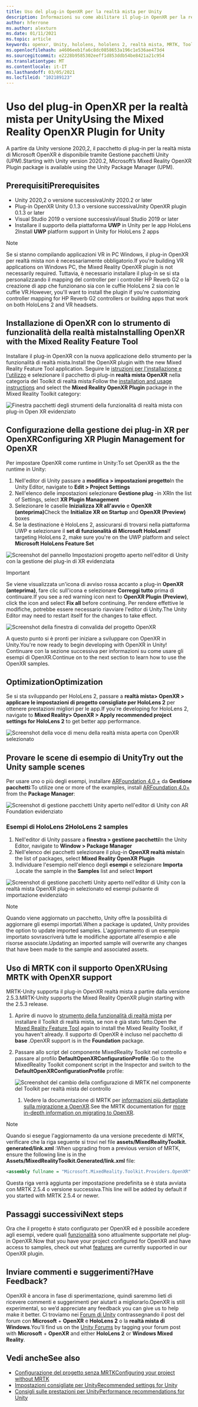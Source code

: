 ```yaml
---
title: Uso del plug-in OpenXR per la realtà mista per Unity
description: Informazioni su come abilitare il plug-in OpenXR per la realtà mista per i progetti Unity.
author: hferrone
ms.author: alexturn
ms.date: 01/11/2021
ms.topic: article
keywords: openxr, Unity, hololens, hololens 2, realtà mista, MRTK, Toolkit per realtà mista, realtà aumentata, realtà virtuale, cuffie con realtà mista, informazioni, esercitazione, introduzione
ms.openlocfilehash: a4606eeb1fa6c8dc0858653a196c1e536ae473d4
ms.sourcegitcommit: e2228b9585302eeff1d853ddb54be8421a21c954
ms.translationtype: MT
ms.contentlocale: it-IT
ms.lasthandoff: 03/05/2021
ms.locfileid: "102189123"
---
```

# <a name="using-the-mixed-reality-openxr-plugin-for-unity"></a><span data-ttu-id="94d91-104">Uso del plug-in OpenXR per la realtà mista per Unity</span><span class="sxs-lookup"><span data-stu-id="94d91-104">Using the Mixed Reality OpenXR Plugin for Unity</span></span>

<span data-ttu-id="94d91-105">A partire da Unity versione 2020,2, il pacchetto di plug-in per la realtà mista di Microsoft OpenXR è disponibile tramite Gestione pacchetti Unity (UPM).</span><span class="sxs-lookup"><span data-stu-id="94d91-105">Starting with Unity version 2020.2, Microsoft’s Mixed Reality OpenXR Plugin package is available using the Unity Package Manager (UPM).</span></span>

## <a name="prerequisites"></a><span data-ttu-id="94d91-106">Prerequisiti</span><span class="sxs-lookup"><span data-stu-id="94d91-106">Prerequisites</span></span>

* <span data-ttu-id="94d91-107">Unity 2020,2 o versione successiva</span><span class="sxs-lookup"><span data-stu-id="94d91-107">Unity 2020.2 or later</span></span>
* <span data-ttu-id="94d91-108">Plug-in OpenXR Unity 0.1.3 o versione successiva</span><span class="sxs-lookup"><span data-stu-id="94d91-108">Unity OpenXR plugin 0.1.3 or later</span></span>
* <span data-ttu-id="94d91-109">Visual Studio 2019 o versione successiva</span><span class="sxs-lookup"><span data-stu-id="94d91-109">Visual Studio 2019 or later</span></span>
* <span data-ttu-id="94d91-110">Installare il supporto della piattaforma **UWP** in Unity per le app HoloLens 2</span><span class="sxs-lookup"><span data-stu-id="94d91-110">Install **UWP** platform support in Unity for HoloLens 2 apps</span></span>

> [!NOTE]
> <span data-ttu-id="94d91-111">Se si stanno compilando applicazioni VR in PC Windows, il plug-in OpenXR per realtà mista non è necessariamente obbligatorio.</span><span class="sxs-lookup"><span data-stu-id="94d91-111">If you're building VR applications on Windows PC, the Mixed Reality OpenXR plugin is not necessarily required.</span></span> <span data-ttu-id="94d91-112">Tuttavia, è necessario installare il plug-in se si sta personalizzando il mapping del controller per i controller HP Reverb G2 o la creazione di app che funzionano sia con le cuffie HoloLens 2 sia con le cuffie VR.</span><span class="sxs-lookup"><span data-stu-id="94d91-112">However, you'll want to install the plugin if you're customizing controller mapping for HP Reverb G2 controllers or building apps that work on both HoloLens 2 and VR headsets.</span></span>

## <a name="installing-openxr-with-the-mixed-reality-feature-tool"></a><span data-ttu-id="94d91-113">Installazione di OpenXR con lo strumento di funzionalità della realtà mista</span><span class="sxs-lookup"><span data-stu-id="94d91-113">Installing OpenXR with the Mixed Reality Feature Tool</span></span>

<span data-ttu-id="94d91-114">Installare il plug-in OpenXR con la nuova applicazione dello strumento per la funzionalità di realtà mista.</span><span class="sxs-lookup"><span data-stu-id="94d91-114">Install the OpenXR plugin with the new Mixed Reality Feature Tool application.</span></span> <span data-ttu-id="94d91-115">Seguire le [istruzioni per l'installazione e l'utilizzo](welcome-to-mr-feature-tool.md) e selezionare il pacchetto di plug-in **realtà mista OpenXR** nella categoria del Toolkit di realtà mista:</span><span class="sxs-lookup"><span data-stu-id="94d91-115">Follow the [installation and usage instructions](welcome-to-mr-feature-tool.md) and select the **Mixed Reality OpenXR Plugin** package in the Mixed Reality Toolkit category:</span></span>

![Finestra pacchetti degli strumenti della funzionalità di realtà mista con plug-in Open XR evidenziato](images/feature-tool-openxr.png)

## <a name="configuring-xr-plugin-management-for-openxr"></a><span data-ttu-id="94d91-117">Configurazione della gestione dei plug-in XR per OpenXR</span><span class="sxs-lookup"><span data-stu-id="94d91-117">Configuring XR Plugin Management for OpenXR</span></span>

<span data-ttu-id="94d91-118">Per impostare OpenXR come runtime in Unity:</span><span class="sxs-lookup"><span data-stu-id="94d91-118">To set OpenXR as the the runtime in Unity:</span></span>

1. <span data-ttu-id="94d91-119">Nell'editor di Unity passare a **modifica > impostazioni progetto**</span><span class="sxs-lookup"><span data-stu-id="94d91-119">In the Unity Editor, navigate to **Edit > Project Settings**</span></span>
2. <span data-ttu-id="94d91-120">Nell'elenco delle impostazioni selezionare **Gestione plug** -in XR</span><span class="sxs-lookup"><span data-stu-id="94d91-120">In the list of Settings, select **XR Plugin Management**</span></span>
3. <span data-ttu-id="94d91-121">Selezionare le caselle **Inizializza XR all'avvio** e **OpenXR (anteprima)**</span><span class="sxs-lookup"><span data-stu-id="94d91-121">Check the **Initialize XR on Startup** and **OpenXR (Preview)** boxes</span></span>
4. <span data-ttu-id="94d91-122">Se la destinazione è HoloLens 2, assicurarsi di trovarsi nella piattaforma UWP e selezionare il **set di funzionalità di Microsoft HoloLens**</span><span class="sxs-lookup"><span data-stu-id="94d91-122">If targeting HoloLens 2, make sure you're on the UWP platform and select **Microsoft HoloLens Feature Set**</span></span>

![Screenshot del pannello Impostazioni progetto aperto nell'editor di Unity con la gestione dei plug-in di XR evidenziata](images/openxr-img-05.png)

> [!IMPORTANT]
> <span data-ttu-id="94d91-124">Se viene visualizzata un'icona di avviso rossa accanto a plug-in **OpenXR (anteprima)**, fare clic sull'icona e selezionare **Correggi tutto** prima di continuare.</span><span class="sxs-lookup"><span data-stu-id="94d91-124">If you see a red warning icon next to **OpenXR Plugin (Preview)**, click the icon and select **Fix all** before continuing.</span></span> <span data-ttu-id="94d91-125">Per rendere effettive le modifiche, potrebbe essere necessario riavviare l'editor di Unity.</span><span class="sxs-lookup"><span data-stu-id="94d91-125">The Unity Editor may need to restart itself for the changes to take effect.</span></span>

![Screenshot della finestra di convalida del progetto OpenXR](images/openxr-img-06.png)

<span data-ttu-id="94d91-127">A questo punto si è pronti per iniziare a sviluppare con OpenXR in Unity.</span><span class="sxs-lookup"><span data-stu-id="94d91-127">You're now ready to begin developing with OpenXR in Unity!</span></span>  <span data-ttu-id="94d91-128">Continuare con la sezione successiva per informazioni su come usare gli esempi di OpenXR.</span><span class="sxs-lookup"><span data-stu-id="94d91-128">Continue on to the next section to learn how to use the OpenXR samples.</span></span>

## <a name="optimization"></a><span data-ttu-id="94d91-129">Optimization</span><span class="sxs-lookup"><span data-stu-id="94d91-129">Optimization</span></span>

<span data-ttu-id="94d91-130">Se si sta sviluppando per HoloLens 2, passare a **realtà mista> OpenXR > applicare le impostazioni di progetto consigliate per HoloLens 2** per ottenere prestazioni migliori per le app.</span><span class="sxs-lookup"><span data-stu-id="94d91-130">If you're developing for HoloLens 2, navigate to **Mixed Reality> OpenXR > Apply recommended project settings for HoloLens 2** to get better app performance.</span></span>

![Screenshot della voce di menu della realtà mista aperta con OpenXR selezionato](images/openxr-img-08.png)

## <a name="try-out-the-unity-sample-scenes"></a><span data-ttu-id="94d91-132">Provare le scene di esempio di Unity</span><span class="sxs-lookup"><span data-stu-id="94d91-132">Try out the Unity sample scenes</span></span>

<span data-ttu-id="94d91-133">Per usare uno o più degli esempi, installare [ARFoundation 4.0 +](https://docs.unity3d.com/Packages/com.unity.xr.arfoundation@4.1/manual/index.html#installing-ar-foundation) da **Gestione pacchetti**:</span><span class="sxs-lookup"><span data-stu-id="94d91-133">To utilize one or more of the examples, install [ARFoundation 4.0+](https://docs.unity3d.com/Packages/com.unity.xr.arfoundation@4.1/manual/index.html#installing-ar-foundation) from the **Package Manager**:</span></span>

![Screenshot di gestione pacchetti Unity aperto nell'editor di Unity con AR Foundation evidenziato](images/openxr-img-09.png)

### <a name="hololens-2-samples"></a><span data-ttu-id="94d91-135">Esempi di HoloLens 2</span><span class="sxs-lookup"><span data-stu-id="94d91-135">HoloLens 2 samples</span></span>

1. <span data-ttu-id="94d91-136">Nell'editor di Unity passare a **finestra > gestione pacchetti**</span><span class="sxs-lookup"><span data-stu-id="94d91-136">In the Unity Editor, navigate to **Window > Package Manager**</span></span>
2. <span data-ttu-id="94d91-137">Nell'elenco dei pacchetti selezionare il plug-in **OpenXR realtà mista**</span><span class="sxs-lookup"><span data-stu-id="94d91-137">In the list of packages, select **Mixed Reality OpenXR Plugin**</span></span>
3. <span data-ttu-id="94d91-138">Individuare l'esempio nell'elenco degli **esempi** e selezionare **Importa** .</span><span class="sxs-lookup"><span data-stu-id="94d91-138">Locate the sample in the **Samples** list and select **Import**</span></span>

![Screenshot di gestione pacchetti Unity aperto nell'editor di Unity con la realtà mista OpenXR plug-in selezionato ed esempi pulsante di importazione evidenziato](images/openxr-img-03.png)

<!-- ### For all other OpenXR samples

1. In the Unity Editor, navigate to **Window > Package Manager**
2. In the list of packages, select **OpenXR Plugin**
3. Locate the sample in the **Samples** list and select **Import**

![Screenshot of Unity Package Manager open in Unity editor with OpenXR Plugin selected and samples import button highlighted](images/openxr-img-10.png) -->

> [!NOTE]
> <span data-ttu-id="94d91-140">Quando viene aggiornato un pacchetto, Unity offre la possibilità di aggiornare gli esempi importati.</span><span class="sxs-lookup"><span data-stu-id="94d91-140">When a package is updated, Unity provides the option to update imported samples.</span></span>  <span data-ttu-id="94d91-141">L'aggiornamento di un esempio importato sovrascriverà tutte le modifiche apportate all'esempio e alle risorse associate.</span><span class="sxs-lookup"><span data-stu-id="94d91-141">Updating an imported sample will overwrite any changes that have been made to the sample and associated assets.</span></span>

## <a name="using-mrtk-with-openxr-support"></a><span data-ttu-id="94d91-142">Uso di MRTK con il supporto OpenXR</span><span class="sxs-lookup"><span data-stu-id="94d91-142">Using MRTK with OpenXR support</span></span>

<span data-ttu-id="94d91-143">MRTK-Unity supporta il plug-in OpenXR realtà mista a partire dalla versione 2.5.3.</span><span class="sxs-lookup"><span data-stu-id="94d91-143">MRTK-Unity supports the Mixed Reality OpenXR plugin starting with the 2.5.3 release.</span></span>

1. <span data-ttu-id="94d91-144">Aprire di nuovo lo [strumento della funzionalità di realtà mista](welcome-to-mr-feature-tool.md) per installare il Toolkit di realtà mista, se non è già stato fatto.</span><span class="sxs-lookup"><span data-stu-id="94d91-144">Open the [Mixed Reality Feature Tool](welcome-to-mr-feature-tool.md) again to install the Mixed Reality Toolkit, if you haven't already.</span></span> <span data-ttu-id="94d91-145">Il supporto di OpenXR è incluso nel pacchetto di **base** .</span><span class="sxs-lookup"><span data-stu-id="94d91-145">OpenXR support is in the **Foundation** package.</span></span>
2. <span data-ttu-id="94d91-146">Passare allo script del componente MixedReality Toolkit nel controllo e passare al profilo **DefaultOpenXRConfigurationProfile** :</span><span class="sxs-lookup"><span data-stu-id="94d91-146">Go to the MixedReality Toolkit component script in the Inspector and switch to the **DefaultOpenXRConfigurationProfile** profile:</span></span>

    ![Screenshot del cambio della configurazione di MRTK nel componente del Toolkit per realtà mista del controllo](images/openxr-img-11.png)

    1. <span data-ttu-id="94d91-148">Vedere la documentazione di MRTK per [informazioni più dettagliate sulla migrazione a OpenXR](https://docs.microsoft.com/windows/mixed-reality/mrtk-unity/configuration/getting-started-with-mrtk-and-xrsdk#configuring-mrtk-for-the-xr-sdk-pipeline).</span><span class="sxs-lookup"><span data-stu-id="94d91-148">See the MRTK documentation for [more in-depth information on migrating to OpenXR](https://docs.microsoft.com/windows/mixed-reality/mrtk-unity/configuration/getting-started-with-mrtk-and-xrsdk#configuring-mrtk-for-the-xr-sdk-pipeline).</span></span>

> [!NOTE]
> <span data-ttu-id="94d91-149">Quando si esegue l'aggiornamento da una versione precedente di MRTK, verificare che la riga seguente si trovi nel file **assets/MixedRealityToolkit. generated/link.xml** :</span><span class="sxs-lookup"><span data-stu-id="94d91-149">When upgrading from a previous version of MRTK, ensure the following line is in the **Assets/MixedRealityToolkit.Generated/link.xml** file:</span></span>
>
> ```xml
> <assembly fullname = "Microsoft.MixedReality.Toolkit.Providers.OpenXR" preserve="all"/>
> ```
>
> <span data-ttu-id="94d91-150">Questa riga verrà aggiunta per impostazione predefinita se è stata avviata con MRTK 2.5.4 o versione successiva.</span><span class="sxs-lookup"><span data-stu-id="94d91-150">This line will be added by default if you started with MRTK 2.5.4 or newer.</span></span>

## <a name="next-steps"></a><span data-ttu-id="94d91-151">Passaggi successivi</span><span class="sxs-lookup"><span data-stu-id="94d91-151">Next steps</span></span>

<span data-ttu-id="94d91-152">Ora che il progetto è stato configurato per OpenXR ed è possibile accedere agli esempi, vedere quali [funzionalità](openxr-supported-features.md) sono attualmente supportate nel plug-in OpenXR.</span><span class="sxs-lookup"><span data-stu-id="94d91-152">Now that you have your project configured for OpenXR and have access to samples, check out what [features](openxr-supported-features.md) are currently supported in our OpenXR plugin.</span></span>

## <a name="have-feedback"></a><span data-ttu-id="94d91-153">Inviare commenti e suggerimenti?</span><span class="sxs-lookup"><span data-stu-id="94d91-153">Have Feedback?</span></span>

<span data-ttu-id="94d91-154">OpenXR è ancora in fase di sperimentazione, quindi saremmo lieti di ricevere commenti e suggerimenti per aiutarti a migliorarlo.</span><span class="sxs-lookup"><span data-stu-id="94d91-154">OpenXR is still experimental, so we’d appreciate any feedback you can give us to help make it better.</span></span> <span data-ttu-id="94d91-155">Ci troviamo nei [Forum di Unity](https://aka.ms/unityforums) contrassegnando il post del forum con **Microsoft**  +  **OpenXR** e **HoloLens 2** o la **realtà mista di Windows**.</span><span class="sxs-lookup"><span data-stu-id="94d91-155">You'll find us on the [Unity Forums](https://aka.ms/unityforums) by tagging your forum post with **Microsoft** + **OpenXR** and either **HoloLens 2** or **Windows Mixed Reality**.</span></span>

## <a name="see-also"></a><span data-ttu-id="94d91-156">Vedi anche</span><span class="sxs-lookup"><span data-stu-id="94d91-156">See also</span></span>

* [<span data-ttu-id="94d91-157">Configurazione del progetto senza MRTK</span><span class="sxs-lookup"><span data-stu-id="94d91-157">Configuring your project without MRTK</span></span>](configure-unity-project.md)
* [<span data-ttu-id="94d91-158">Impostazioni consigliate per Unity</span><span class="sxs-lookup"><span data-stu-id="94d91-158">Recommended settings for Unity</span></span>](recommended-settings-for-unity.md)
* [<span data-ttu-id="94d91-159">Consigli sulle prestazioni per Unity</span><span class="sxs-lookup"><span data-stu-id="94d91-159">Performance recommendations for Unity</span></span>](performance-recommendations-for-unity.md#how-to-profile-with-unity)
